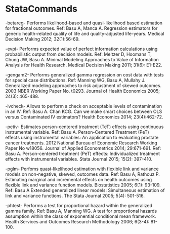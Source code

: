 # StataCommands
-betareg- Performs likelihood-based and quasi-likelihood based estimation for fractional outcomes. 
  Ref: Basu A, Manca A. Regression estimators for generic health-related quality of life and quality-adjusted life-years. Medical Decision Making 2012; 32(1):56-69. 

-evpi- Performs expected value of perfect information calculations using probabilistic output from decision models. 
  Ref: Meltzer D, Hoomans T, Chung JW, Basu A. Minimal Modeling Approaches to Value of Information Analysis for Health Research. Medical Decision Making 2011; 31(6): E1-E22. 

-gengam2- Performs generalized gamma regression on cost data with tests for special case distributions. 
  Ref: Manning WG, Basu A, Mullahy J. Generalized modeling approaches to risk adjustment of skewed outcomes. 2003 NBER Working Paper No. t0293. Journal of Health Economics 2005; 24(3): 465-488. 

-ivcheck- Allows to perform a check on acceptable levels of contamination in an IV. 
  Ref: Basu A. Chan KCG. Can we make smart choices between OLS versus Contaminated IV estimators? Health Economics  2014; 23(4):462-72.

-petiv- Estimates person-centered treatment (TeT) effects using continuous instrumental variable. 
  Ref: Basu A. Person-Centered Treatment (PeT) effects using instrumental variables: An application to evaluating prostate cancer treatments. 2012 National Bureau of Economic Research Working Paper No w18056. Journal of Applied Econometrics  2014; 29:671-691.
  Ref: Basu A. Person-centered treatment (PeT) effects: Individualized treatment effects with instrumental variables. Stata Journal  2015; 15(2): 397-410.

-pglm- Perfoms quasi-likelihood estimation with flexible link and variance models on non-negative, skewed, outcomes data. 
  Ref: Basu A, Rathouz P. Estimating marginal and incremental effects on health outcomes using flexible link and variance function models. Biostatistics 2005; 6(1): 93-109. 
  Ref: Basu A Extended generalized linear models: Simultaneous estimation of link and variance functions. The Stata Journal  2005; 5(4): 501-516.

-phtest- Performs a test for proportional hazard within the generalized gamma family. 
  Ref: Basu A, Manning WG. A test for proportional hazards assumption within the class of exponential conditional mean framework. Health Services and Outcomes Research Methodology 2006; 6(3-4): 81-100.
